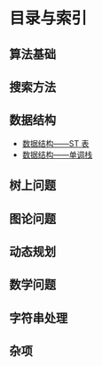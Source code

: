 # 目录与索引

## 算法基础

## 搜索方法

## 数据结构

-   [数据结构——ST 表](./DataStruct_ST表.md)
-   [数据结构——单调栈](./DataStruct_单调栈.md)

## 树上问题

## 图论问题

## 动态规划

## 数学问题

## 字符串处理

## 杂项

